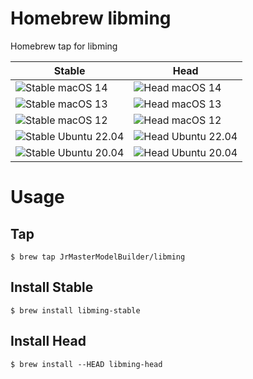 # Homebrew libming

Homebrew tap for libming

| Stable                                                                                                                       | Head                                                                                                                     |
|------------------------------------------------------------------------------------------------------------------------------|--------------------------------------------------------------------------------------------------------------------------|
| ![Stable macOS 14](https://github.com/JrMasterModelBuilder/homebrew-libming/workflows/Stable%20macOS%2014/badge.svg)         | ![Head macOS 14](https://github.com/JrMasterModelBuilder/homebrew-libming/workflows/Head%20macOS%2014/badge.svg)         |
| ![Stable macOS 13](https://github.com/JrMasterModelBuilder/homebrew-libming/workflows/Stable%20macOS%2013/badge.svg)         | ![Head macOS 13](https://github.com/JrMasterModelBuilder/homebrew-libming/workflows/Head%20macOS%2013/badge.svg)         |
| ![Stable macOS 12](https://github.com/JrMasterModelBuilder/homebrew-libming/workflows/Stable%20macOS%2012/badge.svg)         | ![Head macOS 12](https://github.com/JrMasterModelBuilder/homebrew-libming/workflows/Head%20macOS%2012/badge.svg)         |
| ![Stable Ubuntu 22.04](https://github.com/JrMasterModelBuilder/homebrew-libming/workflows/Stable%20Ubuntu%2022.04/badge.svg) | ![Head Ubuntu 22.04](https://github.com/JrMasterModelBuilder/homebrew-libming/workflows/Head%20Ubuntu%2022.04/badge.svg) |
| ![Stable Ubuntu 20.04](https://github.com/JrMasterModelBuilder/homebrew-libming/workflows/Stable%20Ubuntu%2020.04/badge.svg) | ![Head Ubuntu 20.04](https://github.com/JrMasterModelBuilder/homebrew-libming/workflows/Head%20Ubuntu%2020.04/badge.svg) |


# Usage

## Tap

```
$ brew tap JrMasterModelBuilder/libming
```

## Install Stable

```
$ brew install libming-stable
```

## Install Head

```
$ brew install --HEAD libming-head
```
